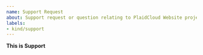 ```yaml
---
name: Support Request
about: Support request or question relating to PlaidCloud Website project
labels:
- kind/support
---
```

**This is Support**

<!--
STOP -- PLEASE READ!

GitHub is not the right place for support requests.

If you're looking for help, check [Server Fault](https://serverfault.com/questions/tagged/PlaidCloud).

You can also post your question on the [PlaidCloud Slack](http://slack.k8s.io/) or the [Discuss PlaidCloud](https://discuss.PlaidCloud.io/) forum.

If the matter is security related, please disclose it privately via https://plaidcloud.com/security/.
-->
